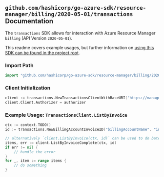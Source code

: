 
## `github.com/hashicorp/go-azure-sdk/resource-manager/billing/2020-05-01/transactions` Documentation

The `transactions` SDK allows for interaction with Azure Resource Manager `billing` (API Version `2020-05-01`).

This readme covers example usages, but further information on [using this SDK can be found in the project root](https://github.com/hashicorp/go-azure-sdk/tree/main/docs).

### Import Path

```go
import "github.com/hashicorp/go-azure-sdk/resource-manager/billing/2020-05-01/transactions"
```


### Client Initialization

```go
client := transactions.NewTransactionsClientWithBaseURI("https://management.azure.com")
client.Client.Authorizer = authorizer
```


### Example Usage: `TransactionsClient.ListByInvoice`

```go
ctx := context.TODO()
id := transactions.NewBillingAccountInvoiceID("billingAccountName", "invoiceName")

// alternatively `client.ListByInvoice(ctx, id)` can be used to do batched pagination
items, err := client.ListByInvoiceComplete(ctx, id)
if err != nil {
	// handle the error
}
for _, item := range items {
	// do something
}
```
